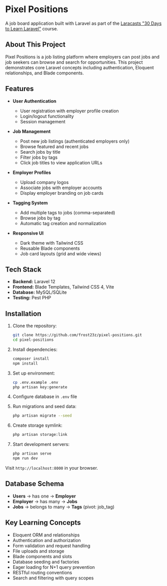 # Pixel Positions

A job board application built with Laravel as part of the [Laracasts "30 Days to Learn Laravel"](https://laracasts.com/series/30-days-to-learn-laravel-11) course.

## About This Project

Pixel Positions is a job listing platform where employers can post jobs and job seekers can browse and search for opportunities. This project demonstrates core Laravel concepts including authentication, Eloquent relationships, and Blade components.

## Features

- **User Authentication**
  - User registration with employer profile creation
  - Login/logout functionality
  - Session management

- **Job Management**
  - Post new job listings (authenticated employers only)
  - Browse featured and recent jobs
  - Search jobs by title
  - Filter jobs by tags
  - Click job titles to view application URLs

- **Employer Profiles**
  - Upload company logos
  - Associate jobs with employer accounts
  - Display employer branding on job cards

- **Tagging System**
  - Add multiple tags to jobs (comma-separated)
  - Browse jobs by tag
  - Automatic tag creation and normalization

- **Responsive UI**
  - Dark theme with Tailwind CSS
  - Reusable Blade components
  - Job card layouts (grid and wide views)

## Tech Stack

- **Backend:** Laravel 12
- **Frontend:** Blade Templates, Tailwind CSS 4, Vite
- **Database:** MySQL/SQLite
- **Testing:** Pest PHP

## Installation

1. Clone the repository:
   ```bash
   git clone https://github.com/frost23z/pixel-positions.git
   cd pixel-positions
   ```

2. Install dependencies:
   ```bash
   composer install
   npm install
   ```

3. Set up environment:
   ```bash
   cp .env.example .env
   php artisan key:generate
   ```

4. Configure database in `.env` file

5. Run migrations and seed data:
   ```bash
   php artisan migrate --seed
   ```

6. Create storage symlink:
   ```bash
   php artisan storage:link
   ```

7. Start development servers:
   ```bash
   php artisan serve
   npm run dev
   ```

Visit `http://localhost:8000` in your browser.

## Database Schema

- **Users** → has one → **Employer**
- **Employer** → has many → **Jobs**
- **Jobs** → belongs to many → **Tags** (pivot: job_tag)

## Key Learning Concepts

- Eloquent ORM and relationships
- Authentication and authorization
- Form validation and request handling
- File uploads and storage
- Blade components and slots
- Database seeding and factories
- Eager loading for N+1 query prevention
- RESTful routing conventions
- Search and filtering with query scopes
